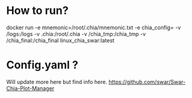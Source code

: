 # How to run? 

docker run -e mnemonic=/root/.chia/mnemonic.txt -e chia_config=<path to config.yaml> -v /logs:/logs -v .chia:/root/.chia -v /chia_tmp:/chia_tmp -v /chia_final:/chia_final linux_chia_swar:latest


# Config.yaml ? 
Will update more here but find info here. 
https://github.com/swar/Swar-Chia-Plot-Manager

